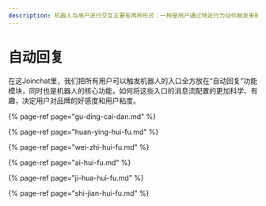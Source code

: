 ```yaml
---
description: 机器人与用户进行交互主要有两种形式：一种是用户通过特定行为动作触发来机器人，另一种是我们主动发送信息寻求与用户的互动。
---
```


# 自动回复

在这Joinchat里，我们把所有用户可以触发机器人的入口全方放在“自动回复”功能模块，同时也是机器人的核心功能，如何将这些入口的消息流配置的更加科学、有趣，决定用户对品牌的好感度和用户粘度。

{% page-ref page="gu-ding-cai-dan.md" %}

{% page-ref page="huan-ying-hui-fu.md" %}

{% page-ref page="wei-zhi-hui-fu.md" %}

{% page-ref page="ai-hui-fu.md" %}

{% page-ref page="ji-hua-hui-fu.md" %}

{% page-ref page="shi-jian-hui-fu.md" %}

